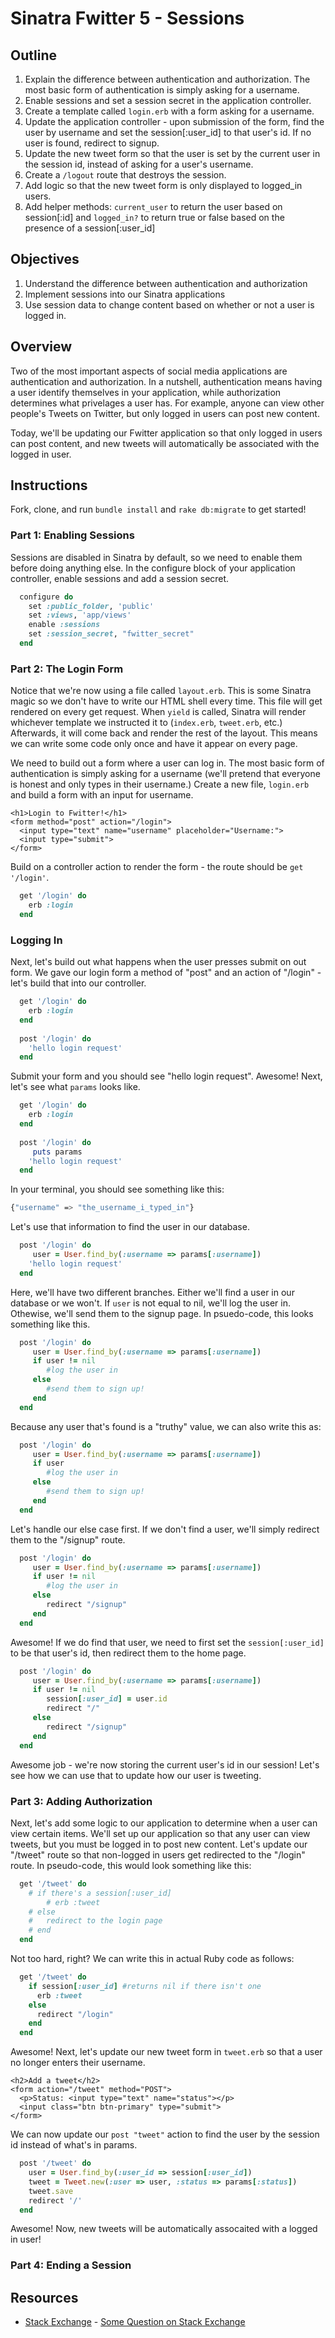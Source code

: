 # Sinatra Fwitter 5 -  Sessions

## Outline
1. Explain the difference between authentication and authorization. The most basic form of authentication is simply asking for a username.
2. Enable sessions and set a session secret in the application controller.
3. Create a template called `login.erb` with a form asking for a username. 
4. Update the application controller - upon submission of the form, find the user by username and set the session[:user_id] to that user's id. If no user is found, redirect to signup.
5. Update the new tweet form so that the user is set by the current user in the session id, instead of asking for a user's username. 
6. Create a `/logout` route that destroys the session. 
7. Add logic so that the new tweet form is only displayed to logged_in users.
8. Add helper methods: `current_user` to return the user based on session[:id] and `logged_in?` to return true or false based on the presence of a session[:user_id]

## Objectives

1. Understand the difference between authentication and authorization
2. Implement sessions into our Sinatra applications
3. Use session data to change content based on whether or not a user is logged in.

## Overview

Two of the most important aspects of social media applications are authentication and authorization. In a nutshell, authentication means having a user identify themselves in your application, while authorization determines what privelages a user has. For example, anyone can view other people's Tweets on Twitter, but only logged in users can post new content. 

Today, we'll be updating our Fwitter application so that only logged in users can post content, and new tweets will automatically be associated with the logged in user.

## Instructions

Fork, clone, and run `bundle install` and `rake db:migrate` to get started!

### Part 1: Enabling Sessions

Sessions are disabled in Sinatra by default, so we need to enable them before doing anything else. In the configure block of your application controller, enable sessions and add a session secret.

```ruby
  configure do
    set :public_folder, 'public'
    set :views, 'app/views'
    enable :sessions
    set :session_secret, "fwitter_secret"
  end

```

### Part 2: The Login Form

Notice that we're now using a file called `layout.erb`. This is some Sinatra magic so we don't have to write our HTML shell every time. This file will get rendered on every get request. When `yield` is called, Sinatra will render whichever template we instructed it to (`index.erb`, `tweet.erb`, etc.) Afterwards, it will come back and render the rest of the layout. This means we can write some code only once and have it appear on every page. 

We need to build out a form where a user can log in. The most basic form of authentication is simply asking for a username (we'll pretend that everyone is honest and only types in their username.) Create a new file, `login.erb` and build a form with an input for username.

```erb
<h1>Login to Fwitter!</h1>
<form method="post" action="/login">
  <input type="text" name="username" placeholder="Username:">
  <input type="submit">
</form>
```

Build on a controller action to render the form - the route should be `get '/login'`.

```ruby
  get '/login' do
    erb :login
  end

```

### Logging In

Next, let's build out what happens when the user presses submit on out form. We gave our login form a method of "post" and an action of "/login" - let's build that into our controller.

```ruby
  get '/login' do
    erb :login
  end
  
  post '/login' do
    'hello login request'
  end

```

Submit your form and you should see "hello login request". Awesome! Next, let's see what `params` looks like.

```ruby
  get '/login' do
    erb :login
  end
  
  post '/login' do
  	 puts params
    'hello login request'
  end

```

In your terminal, you should see something like this: 

```bash
{"username" => "the_username_i_typed_in"}
```

Let's use that information to find the user in our database. 

```ruby
  post '/login' do
  	 user = User.find_by(:username => params[:username])
    'hello login request'
  end

```

Here, we'll have two different branches. Either we'll find a user in our database or we won't. If `user` is not equal to nil, we'll log the user in. Othewise, we'll send them to the signup page. In psuedo-code, this looks something like this. 

```ruby
  post '/login' do
  	 user = User.find_by(:username => params[:username])
  	 if user != nil
  	 	#log the user in
  	 else
  	 	#send them to sign up!
  	 end
  end

```

Because any user that's found is a "truthy" value, we can also write this as:

```ruby
  post '/login' do
  	 user = User.find_by(:username => params[:username])
  	 if user
  	 	#log the user in
  	 else
  	 	#send them to sign up!
  	 end
  end

```

Let's handle our else case first. If we don't find a user, we'll simply redirect them to the "/signup" route.

```ruby
  post '/login' do
  	 user = User.find_by(:username => params[:username])
  	 if user != nil
  	 	#log the user in
  	 else
  	 	redirect "/signup"
  	 end
  end
```
Awesome! If we do find that user, we need to first set the `session[:user_id]` to be that user's id, then redirect them to the home page. 

```ruby
  post '/login' do
  	 user = User.find_by(:username => params[:username])
  	 if user != nil
  	 	session[:user_id] = user.id
  	 	redirect "/"
  	 else
  	 	redirect "/signup"
  	 end
  end
```

Awesome job - we're now storing the current user's id in our session! Let's see how we can use that to update how our user is tweeting. 

### Part 3: Adding Authorization

Next, let's add some logic to our application to determine when a user can view certain items. We'll set up our application so that any user can view tweets, but you must be logged in to post new content. Let's update our "/tweet" route so that non-logged in users get redirected to the "/login" route. In pseudo-code, this would look something like this:

```ruby
  get '/tweet' do
    # if there's a session[:user_id]
    	# erb :tweet
    # else
    #   redirect to the login page
    # end    
  end

```

Not too hard, right? We can write this in actual Ruby code as follows: 

```ruby
  get '/tweet' do
    if session[:user_id] #returns nil if there isn't one
      erb :tweet
    else
      redirect "/login"
    end
  end

```

Awesome! Next, let's update our new tweet form in `tweet.erb` so that a user no longer enters their username.

```erb
<h2>Add a tweet</h2>
<form action="/tweet" method="POST">
  <p>Status: <input type="text" name="status"></p>
  <input class="btn btn-primary" type="submit">
</form>
```

We can now update our `post "tweet"` action to find the user by the session id instead of what's in params. 

```ruby
  post '/tweet' do
    user = User.find_by(:user_id => session[:user_id])
    tweet = Tweet.new(:user => user, :status => params[:status])
    tweet.save
    redirect '/'
  end
```

Awesome! Now, new tweets will be automatically assocaited with a logged in user!

### Part 4: Ending a Session


## Resources

* [Stack Exchange](http://www.stackexchange.com) - [Some Question on Stack Exchange](http://www.stackexchange.com/questions/123)